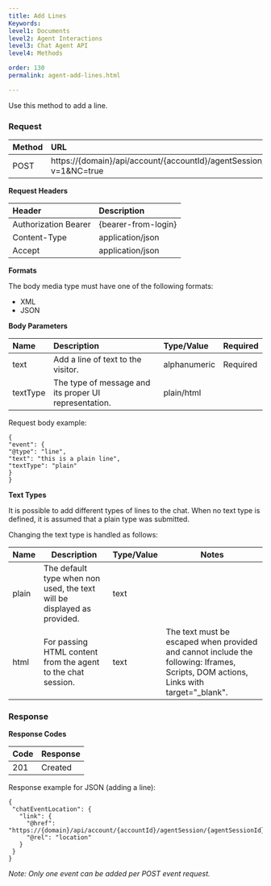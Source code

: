 ```yaml
---
title: Add Lines
Keywords:
level1: Documents
level2: Agent Interactions
level3: Chat Agent API
level4: Methods

order: 130
permalink: agent-add-lines.html

---
```


Use this method to add a line.

### Request

| Method|  URL| 
 |:---  |:--- |
 |POST|  https://{domain}/api/account/{accountId}/agentSession/{agentSessionId}/chat/{chatId}/events?v=1&NC=true |

**Request Headers**

 |Header  |Description |
 |:---|  :---| 
 |Authorization Bearer| {bearer-from-login} |
 |Content-Type  |application/json |
 |Accept|  application/json| 

**Formats**

The body media type must have one of the following formats:

- XML
- JSON

**Body Parameters**

 |Name|  Description|  Type/Value|  Required| 
 |:---|  :---|  :---|  :--- |
 |text|  Add a line of text to the visitor.|   alphanumeric|  Required| 
 |textType|  The type of message and its proper UI representation.|  plain/html|  

Request body example:

    {
    "event": {
    "@type": "line",
    "text": "this is a plain line",
    "textType": "plain"
    }
    }

**Text Types**

It is possible to add different types of lines to the chat. When no text type is defined, it is assumed that a plain type was submitted.

Changing the text type is handled as follows:

| Name  | Description                                                             | Type/Value | Notes                                                                                                                               |
|-------|-------------------------------------------------------------------------|------------|-------------------------------------------------------------------------------------------------------------------------------------|
| plain | The default type when non used, the text will be displayed as provided. | text       |                                                                                                                                     |
| html  | For passing HTML content from the agent to the chat session.            | text       | The text must be escaped when provided and cannot include the following: Iframes, Scripts, DOM actions, Links with target="_blank". | 

### Response

**Response Codes**

 |Code|  Response| 
 |:---  |:--- |
 |201|  Created| 

Response example for JSON (adding a line):

    {
     "chatEventLocation": {
       "link": {
         "@href": "https://{domain}/api/account/{accountId}/agentSession/{agentSessionId}/chat/{chatId}/events/5",
         "@rel": "location"
       }
     }
    }

*Note: Only one event can be added per POST event request.*